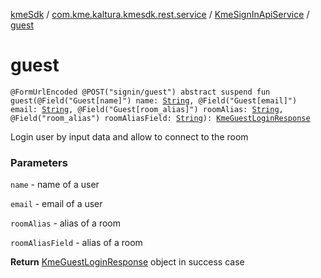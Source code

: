 [kmeSdk](../../index.md) / [com.kme.kaltura.kmesdk.rest.service](../index.md) / [KmeSignInApiService](index.md) / [guest](./guest.md)

# guest

`@FormUrlEncoded @POST("signin/guest") abstract suspend fun guest(@Field("Guest[name]") name: `[`String`](https://kotlinlang.org/api/latest/jvm/stdlib/kotlin/-string/index.html)`, @Field("Guest[email]") email: `[`String`](https://kotlinlang.org/api/latest/jvm/stdlib/kotlin/-string/index.html)`, @Field("Guest[room_alias]") roomAlias: `[`String`](https://kotlinlang.org/api/latest/jvm/stdlib/kotlin/-string/index.html)`, @Field("room_alias") roomAliasField: `[`String`](https://kotlinlang.org/api/latest/jvm/stdlib/kotlin/-string/index.html)`): `[`KmeGuestLoginResponse`](../../com.kme.kaltura.kmesdk.rest.response.signin/-kme-guest-login-response/index.md)

Login user by input data and allow to connect to the room

### Parameters

`name` - name of a user

`email` - email of a user

`roomAlias` - alias of a room

`roomAliasField` - alias of a room

**Return**
[KmeGuestLoginResponse](../../com.kme.kaltura.kmesdk.rest.response.signin/-kme-guest-login-response/index.md) object in success case

